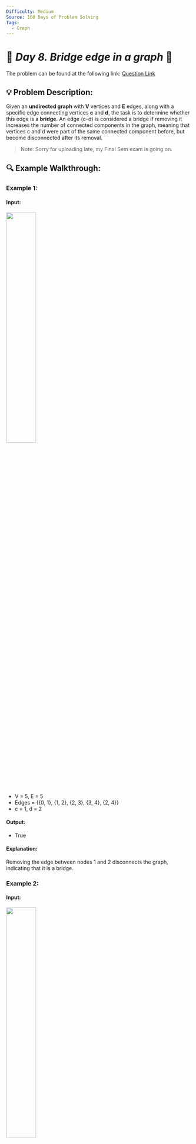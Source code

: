 ```yaml
---
Difficulty: Medium
Source: 160 Days of Problem Solving
Tags:
  - Graph
---
```


# 🚀 _Day 8. Bridge edge in a graph_ 🧠

The problem can be found at the following link: [Question Link](https://www.geeksforgeeks.org/batch/gfg-160-problems/track/graph-gfg-160/problem/bridge-edge-in-graph)

## 💡 **Problem Description:**

Given an **undirected graph** with **V** vertices and **E** edges, along with a specific edge connecting vertices **c** and **d**, the task is to determine whether this edge is a **bridge**. An edge (c–d) is considered a bridge if removing it increases the number of connected components in the graph, meaning that vertices c and d were part of the same connected component before, but become disconnected after its removal.

> Note: Sorry for uploading late, my Final Sem exam is going on.

## 🔍 **Example Walkthrough:**

### **Example 1:**

#### **Input:**

<img src="https://github.com/user-attachments/assets/1630b101-9fdd-4c26-958e-986c0b274e33" width="40%">

- V = 5, E = 5
- Edges = {{0, 1}, {1, 2}, {2, 3}, {3, 4}, {2, 4}}
- c = 1, d = 2

#### **Output:**

- True

#### **Explanation:**

Removing the edge between nodes 1 and 2 disconnects the graph, indicating that it is a bridge.

### **Example 2:**

#### **Input:**

<img src="https://github.com/user-attachments/assets/09149db6-b08f-4974-9996-b4d0c6115979" width="40%">

- V = 5, E = 5
- Edges = {{0, 1}, {1, 2}, {2, 3}, {3, 4}, {2, 4}}
- c = 2, d = 4

#### **Output:**

- False

#### **Explanation:**

Removing the edge between nodes 2 and 4 does not affect the connectivity of the graph, indicating that it is not a bridge.

<img src="https://github.com/user-attachments/assets/c88756b4-e3ce-4fc1-b9c1-df4c8677abab" width="40%">

## **Constraints:**

- $1 \leq V, E \leq 10^5$
- $0 \leq c, d \leq V-1$

## 🎯 **My Approach:**

To determine if the edge (c, d) is a bridge, we can use the following approach:

1. **Graph Representation:** Represent the graph using an adjacency list for efficient traversal.

2. **Depth First Search (DFS):** Perform a DFS traversal to check the connectivity between nodes c and d after temporarily removing the edge (c, d).

3. **Connectivity Check:**
   - Temporarily remove the edge (c, d) from the graph.
   - Use DFS starting from node c to see if node d is still reachable.
   - If node d is not reachable from node c after removing the edge, then the edge (c, d) is a bridge.

### **Algorithm Steps:**

1. **Build the Adjacency List:** Construct the adjacency list from the given list of edges.

2. **Remove the Edge (c, d):** Temporarily remove the edge by not including it in the adjacency list.

3. **DFS Traversal:**

   - Initialize a visited array to keep track of visited nodes.
   - Start DFS traversal from node c.
   - Mark all reachable nodes from c as visited.

4. **Check Reachability of d:**

   - After the DFS traversal, check if node d has been visited.
   - If node d is not visited, it means removing the edge (c, d) disconnects node d from node c, indicating that the edge is a bridge.

5. **Restore the Edge (c, d):** After the check, restore the edge to its original state in the adjacency list.

## 🕒 **Time and Auxiliary Space Complexity**

- **Expected Time Complexity:** O(V + E), as we perform a DFS traversal which visits each vertex and edge once.
- **Expected Auxiliary Space Complexity:** O(V), due to the space required for the visited array and the recursion stack during DFS.

## 📝 **Solution Code**

## **Code (C++)**

```cpp
class Solution {
  public:
    void dfs(vector<vector<int>> &adj, int u, vector<bool> &vis) {
        vis[u] = true;
        for (int v : adj[u])
            if (!vis[v]) dfs(adj, v, vis);
    }

    bool isBridge(int V, vector<vector<int>> &edges, int c, int d) {
        vector<vector<int>> adj(V);
        for (auto &e : edges)
            if (!(e[0] == c && e[1] == d || e[0] == d && e[1] == c))
                adj[e[0]].push_back(e[1]), adj[e[1]].push_back(e[0]);
        vector<bool> vis(V);
        dfs(adj, c, vis);
        return !vis[d];
    }
};
```

<details>
<summary><h2 align="center">⚡ Alternative Approaches</h2></summary>

## 📊 **2️⃣ Tarjan’s Algorithm for Bridge Detection**

#### **Algorithm Steps:**

1. Convert edge list to adjacency list.
2. Perform DFS traversal and track discovery time `tin[u]` and lowest reachable time `low[u]`.
3. For every node, update the `low` value based on its descendants.
4. An edge `(u, v)` is a **bridge** if `low[v] > tin[u]`.

```cpp
class Solution {
    int timer;
    bool dfs(int u, int p, vector<int> adj[], vector<int> &tin, vector<int> &low, int c, int d) {
        tin[u] = low[u] = ++timer;
        for (int v : adj[u]) {
            if (v == p) continue;
            if (!tin[v]) {
                if (dfs(v, u, adj, tin, low, c, d)) return true;
                low[u] = min(low[u], low[v]);
                if ((u == c && v == d || u == d && v == c) && low[v] > tin[u]) return true;
            } else low[u] = min(low[u], tin[v]);
        }
        return false;
    }
public:
    bool isBridge(int V, vector<vector<int>> &edges, int c, int d) {
        vector<int> adj[V], tin(V), low(V);
        for (auto &e : edges) adj[e[0]].push_back(e[1]), adj[e[1]].push_back(e[0]);
        timer = 0;
        for (int i = 0; i < V; i++)
            if (!tin[i] && dfs(i, -1, adj, tin, low, c, d))
                return true;
        return false;
    }
};
```

#### 📝 **Complexity Analysis:**

- **Time Complexity:** `O(V + E)`
- **Space Complexity:** `O(V + E)` (Adjacency list + recursion stack)

#### ✅ **Why This Approach?**

Efficient for detecting **all** bridges in a graph in one pass. The fastest method if this is done repeatedly or on large graphs.

## 📊 **3️⃣ Remove Edge + DFS Reachability Check (Iterative)**

#### **Algorithm Steps:**

1. Build an adjacency list excluding the edge `(c, d)`.
2. Perform an **iterative DFS** using a stack starting from node `c`.
3. If `d` is not reachable from `c`, then `(c, d)` is a bridge.

```cpp
class Solution {
public:
    bool isBridge(int V, vector<vector<int>> &edges, int c, int d) {
        vector<vector<int>> adj(V);
        for (auto &e : edges)
            if (!(e[0] == c && e[1] == d || e[0] == d && e[1] == c))
                adj[e[0]].push_back(e[1]), adj[e[1]].push_back(e[0]);
        vector<bool> vis(V, false);
        stack<int> st;
        st.push(c);
        while (!st.empty()) {
            int u = st.top(); st.pop();
            if (vis[u]) continue;
            vis[u] = true;
            for (int v : adj[u]) if (!vis[v]) st.push(v);
        }
        return !vis[d];
    }
};
```

#### 📝 **Complexity Analysis:**

- **Time Complexity:** `O(V + E)`
- **Space Complexity:** `O(V + E)` (Adjacency list + visited + stack)

#### ✅ **Why This Approach?**

Simple to implement and avoids recursion limits; best when only one edge needs checking, not all bridges.

### 🆚 **Comparison of Approaches**

| **Approach**                      | ⏱️ **Time Complexity** | 🗂️ **Space Complexity** | ✅ **Pros**                         | ⚠️ **Cons**             |
| --------------------------------- | ---------------------- | ----------------------- | ----------------------------------- | ----------------------- |
| **Tarjan’s Algorithm**            | 🟢 O(V + E)            | 🟡 O(V + E)             | Fastest for multiple bridge queries | More complex; recursive |
| **Remove Edge + DFS (Recursive)** | 🟢 O(V + E)            | 🟢 O(V + E)             | Intuitive; easier to write          | Recursion depth limits  |
| **Remove Edge + DFS (Iterative)** | 🟢 O(V + E)            | 🟡 O(V + E)             | Stack-based; avoids recursion       | Slightly more verbose   |

✅ **Best Choice?**

- **Use Tarjan’s** when multiple bridge checks or global bridge detection is needed.
- **Use DFS-based** methods for one-time or simpler cases.

</details>

## **Code (Java)**

```java
class Solution {
    void dfs(List<List<Integer>> g, boolean[] vis, int u) {
        vis[u] = true;
        for (int v : g.get(u)) if (!vis[v]) dfs(g, vis, v);
    }

    public boolean isBridge(int V, int[][] edges, int c, int d) {
        List<List<Integer>> g = new ArrayList<>();
        for (int i = 0; i < V; i++) g.add(new ArrayList<>());
        for (int[] e : edges)
            if (!(e[0] == c && e[1] == d || e[0] == d && e[1] == c)) {
                g.get(e[0]).add(e[1]);
                g.get(e[1]).add(e[0]);
            }
        boolean[] vis = new boolean[V];
        dfs(g, vis, c);
        return !vis[d];
    }
}
```

## **Code (Python)**

```python
class Solution:
    def dfs(self, g, vis, u):
        vis[u] = 1
        for v in g[u]:
            if not vis[v]: self.dfs(g, vis, v)

    def isBridge(self, V, edges, c, d):
        g = [[] for _ in range(V)]
        for u, v in edges:
            if (u, v) != (c, d) and (v, u) != (c, d):
                g[u].append(v)
                g[v].append(u)
        vis = [0] * V
        self.dfs(g, vis, c)
        return not vis[d]
```

## 🎯 **Contribution and Support:**

For discussions, questions, or doubts related to this solution, feel free to connect on LinkedIn: [Any Questions](https://www.linkedin.com/in/patel-hetkumar-sandipbhai-8b110525a/). Let’s make this learning journey more collaborative!

⭐ **If you find this helpful, please give this repository a star!** ⭐

---

<div align="center">
  <h3><b>📍Visitor Count</b></h3>
</div>

<p align="center">
  <img src="https://visitor-badge.laobi.icu/badge?page_id=Hunterdii.GeeksforGeeks-POTD" />
</p>
